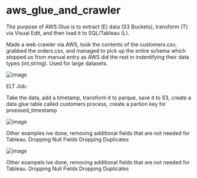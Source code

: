# aws_glue_and_crawler

The purpose of AWS Glue is to extract (E) data (S3 Buckets), transform (T) via Visual Edit, and then load it to SQL/Tableau (L).

Made a web crawler via AWS, took the contents of the customers.csv, grabbed the orders.csv, and managed to pick up the entire schema which stopped us from manual entry as AWS did the rest in indentifying their data types (int,string).
Used for large datasets.

![image](https://github.com/user-attachments/assets/bce189ff-4481-4ecc-a0d0-cd4a8b1c641e)


ELT Job:

Take the data, add a timetamp, transform it to parque, save it to S3, create a data glue table called customers process, create a partion key for proessed_timestamp



![image](https://github.com/user-attachments/assets/92e246a0-6fea-4dd0-8f9e-040086501f5e)

Other examples ive done, removing additional fields that are not needed for Tableau. 
Dropping Null Fields
Dropping Duplicates


![image](https://github.com/user-attachments/assets/4d0299a9-6429-4226-9143-2dd9aa6248e0)

Other exampels ive done, removing additional fields that are not needed for Tableau. 
Dropping Null Fields
Dropping Duplicates
